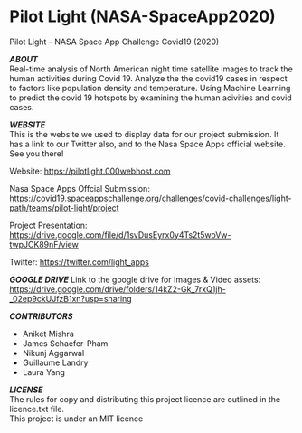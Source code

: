 # Pilot Light (NASA-SpaceApp2020)
Pilot Light - NASA Space App Challenge Covid19 (2020)  

***ABOUT***  
Real-time analysis of North American night time satellite images to track the human activities during Covid 19. Analyze the the covid19 cases in respect to factors like population density and temperature. Using Machine Learning  to predict the covid 19 hotspots by examining the human acivities and covid cases. 

***WEBSITE***  
This is the website we used to display data for our project submission. It has a link to our Twitter also, and to the Nasa Space Apps official website. See you there!

Website: https://pilotlight.000webhost.com 

Nasa Space Apps Offcial Submission: https://covid19.spaceappschallenge.org/challenges/covid-challenges/light-path/teams/pilot-light/project

Project Presentation: https://drive.google.com/file/d/1svDusEyrx0y4Ts2t5woVw-twpJCK89nF/view  

Twitter: https://twitter.com/light_apps  


***GOOGLE DRIVE***
Link to the google drive for Images & Video assets:
https://drive.google.com/drive/folders/14kZ2-Gk_7rxQ1jh-_02ep9ckUJfzB1xn?usp=sharing

***CONTRIBUTORS***  
- Aniket Mishra     
- James Schaefer-Pham    
- Nikunj Aggarwal  
- Guillaume Landry  
- Laura Yang  

***LICENSE***  
The rules for copy and distributing this project licence are outlined in the licence.txt file.  
This project is under an MIT licence  


